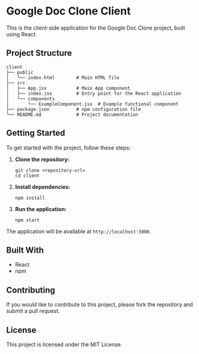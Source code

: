 # Google Doc Clone Client

This is the client-side application for the Google Doc Clone project, built using React.

## Project Structure

```
client
├── public
│   └── index.html        # Main HTML file
├── src
│   ├── App.jsx           # Main App component
│   ├── index.jsx         # Entry point for the React application
│   └── components
│       └── ExampleComponent.jsx  # Example functional component
├── package.json          # npm configuration file
└── README.md             # Project documentation
```

## Getting Started

To get started with the project, follow these steps:

1. **Clone the repository:**
   ```
   git clone <repository-url>
   cd client
   ```

2. **Install dependencies:**
   ```
   npm install
   ```

3. **Run the application:**
   ```
   npm start
   ```

The application will be available at `http://localhost:3000`.

## Built With

- React
- npm

## Contributing

If you would like to contribute to this project, please fork the repository and submit a pull request. 

## License

This project is licensed under the MIT License.